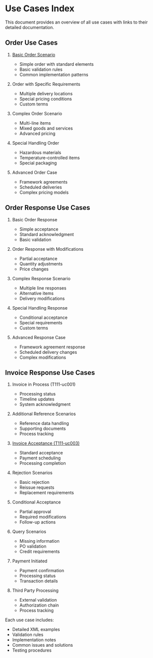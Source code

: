 # Use Cases Index

This document provides an overview of all use cases with links to their detailed documentation.

## Order Use Cases
1. [Basic Order Scenario](order/use-cases/UC1-basic-order.md)
   - Simple order with standard elements
   - Basic validation rules
   - Common implementation patterns

2. Order with Specific Requirements
   - Multiple delivery locations
   - Special pricing conditions
   - Custom terms

3. Complex Order Scenario
   - Multi-line items
   - Mixed goods and services
   - Advanced pricing

4. Special Handling Order
   - Hazardous materials
   - Temperature-controlled items
   - Special packaging

5. Advanced Order Case
   - Framework agreements
   - Scheduled deliveries
   - Complex pricing models

## Order Response Use Cases
1. Basic Order Response
   - Simple acceptance
   - Standard acknowledgment
   - Basic validation

2. Order Response with Modifications
   - Partial acceptance
   - Quantity adjustments
   - Price changes

3. Complex Response Scenario
   - Multiple line responses
   - Alternative items
   - Delivery modifications

4. Special Handling Response
   - Conditional acceptance
   - Special requirements
   - Custom terms

5. Advanced Response Case
   - Framework agreement response
   - Scheduled delivery changes
   - Complex modifications

## Invoice Response Use Cases
1. Invoice in Process (T111-uc001)
   - Processing status
   - Timeline updates
   - System acknowledgment

2. Additional Reference Scenarios
   - Reference data handling
   - Supporting documents
   - Process tracking

3. [Invoice Acceptance (T111-uc003)](invoice-response/use-cases/T111-uc003-acceptance.md)
   - Standard acceptance
   - Payment scheduling
   - Processing completion

4. Rejection Scenarios
   - Basic rejection
   - Reissue requests
   - Replacement requirements

5. Conditional Acceptance
   - Partial approval
   - Required modifications
   - Follow-up actions

6. Query Scenarios
   - Missing information
   - PO validation
   - Credit requirements

7. Payment Initiated
   - Payment confirmation
   - Processing status
   - Transaction details

8. Third Party Processing
   - External validation
   - Authorization chain
   - Process tracking

Each use case includes:
- Detailed XML examples
- Validation rules
- Implementation notes
- Common issues and solutions
- Testing procedures
